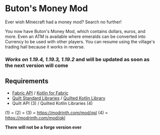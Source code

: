 # Buton's Money Mod

Ever wish Minecraft had a money mod? Search no further!

You now have Buton's Money Mod, which contains dollars, euros, and more. Even an ATM is available where emeralds can be converted into Currency to be used with other players. You can resume using the village's trading hall because it works in reverse.

### *Works on 1.19.4, 1.19.3, 1.19.2* and will be updated as soon as the next version will come

## Requirements

- <a href="https://modrinth.com/mod/fabric-api">Fabric API</a> / <a href="https://modrinth.com/mod/fabric-language-kotlin">Kotlin for Fabric</a>
- <a href="https://modrinth.com/mod/qsl">Quilt Standard Libraries</a> / <a href="https://modrinth.com/mod/qkl">Quilted Kotlin Library</a>
- Quilt API (3) / Quilted Kotlin Libraries (4)

(1) = 
(2) = 
(3) = https://modrinth.com/mod/qsl
(4) = https://modrinth.com/mod/qkl

**There will not be a forge version ever**
